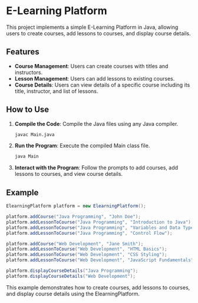 # E-Learning Platform

This project implements a simple E-Learning Platform in Java, allowing users to create courses, add lessons to courses, and display course details.

## Features

- **Course Management**: Users can create courses with titles and instructors.
- **Lesson Management**: Users can add lessons to existing courses.
- **Course Details**: Users can view details of a specific course including its title, instructor, and list of lessons.

## How to Use

1. **Compile the Code**: Compile the Java files using any Java compiler.
    
    ```bash
    javac Main.java
    
    ```
    
2. **Run the Program**: Execute the compiled Main class file.
    
    ```bash
    java Main
    
    ```
    
3. **Interact with the Program**: Follow the prompts to add courses, add lessons to courses, and view course details.

## Example

```java
ElearningPlatform platform = new ElearningPlatform();

platform.addCourse("Java Programming", "John Doe");
platform.addLessonToCourse("Java Programming", "Introduction to Java");
platform.addLessonToCourse("Java Programming", "Variables and Data Types");
platform.addLessonToCourse("Java Programming", "Control Flow");

platform.addCourse("Web Development", "Jane Smith");
platform.addLessonToCourse("Web Development", "HTML Basics");
platform.addLessonToCourse("Web Development", "CSS Styling");
platform.addLessonToCourse("Web Development", "JavaScript Fundamentals");

platform.displayCourseDetails("Java Programming");
platform.displayCourseDetails("Web Development");

```

This example demonstrates how to create courses, add lessons to courses, and display course details using the ElearningPlatform.
